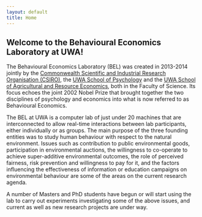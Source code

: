 ```yaml
---
layout: default
title: Home
---
```


## Welcome to the Behavioural Economics Laboratory at UWA!      


<p> The Behavioural Economics Laboratory (BEL) was created in 2013-2014 jointly by the <a href="http://www.csiro.au">Commonwealth Scientific and Industrial Research Organisation (CSIRO)</a>, the <a href="http://www.psychology.uwa.edu.au">UWA School of Psychology</a> and the <a href="http://www.are.uwa.edu.au">UWA School of Agricultural and Resource Economics</a>, both in the Faculty of Science. Its focus echoes the joint 2002 Nobel Prize that brought together the two disciplines of psychology and economics into what is now referred to as Behavioural Economics. </p>

<p> The BEL at UWA is a computer lab of just under 20 machines that are interconnected to allow real-time interactions between lab participants, either individually or as groups. The main purpose of the three founding entities was to study human behaviour with respect to the natural environment. Issues such as contribution to public environmental goods, participation in environmental auctions, the willingness to co-operate to achieve super-additive environmental outcomes, the role of perceived fairness, risk prevention and willingness to pay for it, and the factors influencing the effectiveness of information or education campaigns on environmental behaviour are some of the areas on the current research agenda. </p>

<p> A number of Masters and PhD students have begun or will start using the lab to carry out experiments investigating some of the above issues, and current as well as new research projects are under way. </p>